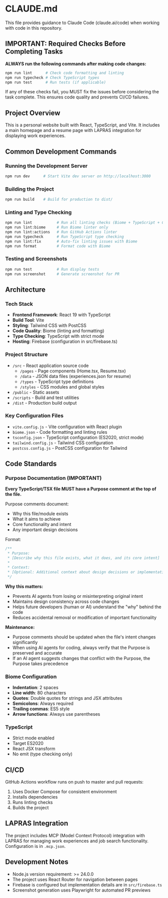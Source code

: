 # CLAUDE.md

This file provides guidance to Claude Code (claude.ai/code) when working with code in this repository.

## IMPORTANT: Required Checks Before Completing Tasks

**ALWAYS run the following commands after making code changes:**

```bash
npm run lint      # Check code formatting and linting
npm run typecheck # Check TypeScript types
npm run test      # Run tests (if applicable)
```

If any of these checks fail, you MUST fix the issues before considering the task complete. This ensures code quality and prevents CI/CD failures.

## Project Overview

This is a personal website built with React, TypeScript, and Vite. It includes a main homepage and a resume page with LAPRAS integration for displaying work experiences.

## Common Development Commands

### Running the Development Server
```bash
npm run dev      # Start Vite dev server on http://localhost:3000
```

### Building the Project
```bash
npm run build    # Build for production to dist/
```

### Linting and Type Checking
```bash
npm run lint           # Run all linting checks (Biome + TypeScript + GitHub Actions)
npm run lint:biome     # Run Biome linter only
npm run lint:actions   # Run GitHub Actions linter
npm run typecheck      # Run TypeScript type checking
npm run lint:fix       # Auto-fix linting issues with Biome
npm run format         # Format code with Biome
```

### Testing and Screenshots
```bash
npm run test           # Run display tests
npm run screenshot     # Generate screenshot for PR
```

## Architecture

### Tech Stack
- **Frontend Framework**: React 19 with TypeScript
- **Build Tool**: Vite
- **Styling**: Tailwind CSS with PostCSS
- **Code Quality**: Biome (linting and formatting)
- **Type Checking**: TypeScript with strict mode
- **Hosting**: Firebase (configuration in src/firebase.ts)

### Project Structure
- `/src` - React application source code
  - `/pages` - Page components (Home.tsx, Resume.tsx)
  - `/data` - JSON data files (experiences.json for resume)
  - `/types` - TypeScript type definitions
  - `/styles` - CSS modules and global styles
- `/public` - Static assets
- `/scripts` - Build and test utilities
- `/dist` - Production build output

### Key Configuration Files
- `vite.config.js` - Vite configuration with React plugin
- `biome.json` - Code formatting and linting rules
- `tsconfig.json` - TypeScript configuration (ES2020, strict mode)
- `tailwind.config.js` - Tailwind CSS configuration
- `postcss.config.js` - PostCSS configuration for Tailwind

## Code Standards

### Purpose Documentation (IMPORTANT)
**Every TypeScript/TSX file MUST have a Purpose comment at the top of the file.**

Purpose comments document:
- Why this file/module exists
- What it aims to achieve
- Core functionality and intent
- Any important design decisions

Format:
```typescript
/**
 * Purpose:
 * [Describe why this file exists, what it does, and its core intent]
 * 
 * Context:
 * [Optional: Additional context about design decisions or implementation approach]
 */
```

**Why this matters:**
- Prevents AI agents from losing or misinterpreting original intent
- Maintains design consistency across code changes
- Helps future developers (human or AI) understand the "why" behind the code
- Reduces accidental removal or modification of important functionality

**Maintenance:**
- Purpose comments should be updated when the file's intent changes significantly
- When using AI agents for coding, always verify that the Purpose is preserved and accurate
- If an AI agent suggests changes that conflict with the Purpose, the Purpose takes precedence

### Biome Configuration
- **Indentation**: 2 spaces
- **Line width**: 80 characters
- **Quotes**: Double quotes for strings and JSX attributes
- **Semicolons**: Always required
- **Trailing commas**: ES5 style
- **Arrow functions**: Always use parentheses

### TypeScript
- Strict mode enabled
- Target ES2020
- React JSX transform
- No emit (type checking only)

## CI/CD

GitHub Actions workflow runs on push to master and pull requests:
1. Uses Docker Compose for consistent environment
2. Installs dependencies
3. Runs linting checks
4. Builds the project

## LAPRAS Integration

The project includes MCP (Model Context Protocol) integration with LAPRAS for managing work experiences and job search functionality. Configuration is in `.mcp.json`.

## Development Notes

- Node.js version requirement: >= 24.0.0
- The project uses React Router for navigation between pages
- Firebase is configured but implementation details are in `src/firebase.ts`
- Screenshot generation uses Playwright for automated PR previews